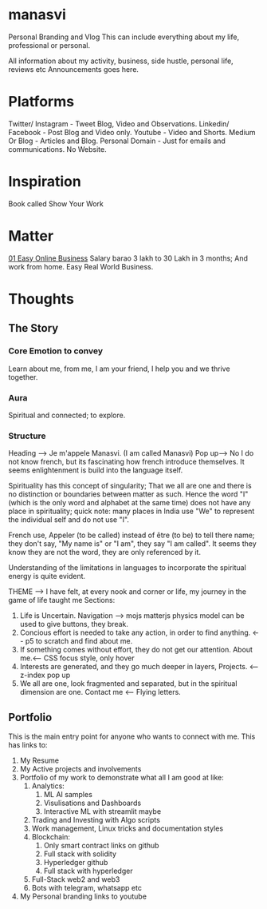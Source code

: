 # manasvi

Personal Branding and Vlog
This can include everything about my life, professional or personal.

All information about my activity, business, side hustle, personal life, reviews etc
Announcements goes here.

# Platforms
Twitter/ Instagram  -   Tweet Blog, Video and Observations.
Linkedin/ Facebook  -   Post Blog and Video only.
Youtube             -   Video and Shorts.
Medium Or Blog      -   Articles and Blog.
Personal Domain     -   Just for emails and communications. No Website.

# Inspiration
Book called Show Your Work

# Matter
[01 Easy Online Business](01-Easy-Online-Business.md)
Salary barao 3 lakh to 30 Lakh in 3 months; And work from home.
Easy Real World Business.







# Thoughts
## The Story
### Core Emotion to convey 
Learn about me, from me, I am your friend, I help you and we thrive together.

### Aura
Spiritual and connected; to explore.

### Structure
Heading --> Je m'appele Manasvi. (I am called Manasvi) 
Pop up--> No I do not know french, but its fascinating how french introduce themselves. 
It seems enlightenment is build into the language itself.

Spirituality has this concept of singularity; That we all are one and there is no distinction or boundaries between matter as such. Hence the word "I" (which is the only word and alphabet at the same time) does not have any place in spirituality; quick note: many places in India use "We" to represent the individual self and do not use "I".

French use, Appeler (to be called) instead of être (to be) to tell there name; they don't say, "My name is" or "I am", they say "I am called". It seems they know they are not the word, they are only referenced by it.

Understanding of the limitations in languages to incorporate the spiritual energy is quite evident.

THEME --> I have felt, at every nook and corner or life, my journey in the game of life taught me
Sections:
1. Life is Uncertain. Navigation --> mojs matterjs physics model can be used to give buttons, they break.
2. Concious effort is needed to take any action, in order to find anything.   <-- p5 to scratch and find about me.
3. If something comes without effort, they do not get our attention. About me.<-- CSS focus style, only hover
4. Interests are generated, and they go much deeper in layers, Projects.      <-- z-index pop up
5. We all are one, look fragmented and separated, but in the spiritual dimension are one. Contact me <-- Flying letters.


## Portfolio
This is the main entry point for anyone who wants to connect with me. This has links to:
1. My Resume
2. My Active projects and involvements
3. Portfolio of my work to demonstrate what all I am good at like:
    1. Analytics:
        1. ML AI samples
        2. Visulisations and Dashboards
        3. Interactive ML with streamlit maybe
    2. Trading and Investing with Algo scripts
    3. Work management, Linux tricks and documentation styles
    4. Blockchain:
        1. Only smart contract links on github
        2. Full stack with solidity
        3. Hyperledger github
        4. Full stack with hyperledger
    9. Full-Stack web2 and web3
    10. Bots with telegram, whatsapp etc
4. My Personal branding links to youtube



